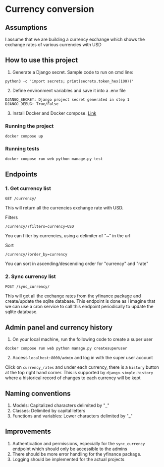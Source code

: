 # Currency conversion

## Assumptions
I assume that we are building a currency exchange which shows the exchange rates of various currencies with USD

## How to use this project
1. Generate a Django secret. Sample code to run on cmd line:
```
python3 -c 'import secrets; print(secrets.token_hex(100))'
```

2. Define environment variables and save it into a .env file
```
DJANGO_SECRET: Django project secret generated in step 1
DJANGO_DEBUG: True/False
```
3. Install Docker and Docker compose. [Link](https://docs.docker.com/get-docker/)


### Running the project
```
docker compose up
```

### Running tests
```
docker compose run web python manage.py test
```

## Endpoints

### 1. Get currency list
```
GET /currency/
```
This will return all the currencies exchange rate with USD.

Filters
```
/currency/?filters=currency~USD
```
You can filter by currencies, using a delimiter of "~" in the url

Sort
```
/currency/?order_by=currency
```
You can sort in ascending/descending order for "currency" and "rate"

### 2. Sync currency list
```
POST /sync_currency/
```
This will get all the exchange rates from the yfinance package and create/update the sqlite database. This endpoint is done as I imagine that we can use a cron service to call this endpoint periodically to update the sqlite database.

## Admin panel and currency history
1. On your local machine, run the following code to create a super user
```
docker compose run web python manage.py createsuperuser
```
2. Access `localhost:8000/admin` and log in with the super user account

Click on `currency_rates` and under each currency, there is a `history` button at the top right hand corner. This is supported by `django-simple-history` where a historical record of changes to each currency will be kept

## Naming conventions
1. Models: Capitalized characters delimited by "_"
2. Classes: Delimited by capital letters
3. Functions and variables: Lower characters delimited by "_"

## Improvements
1. Authentication and permissions, especially for the `sync_currency` endpoint which should only be accessible to the admins
2. There should be more error handling for the yfinance package.
3. Logging should be implemented for the actual projects

